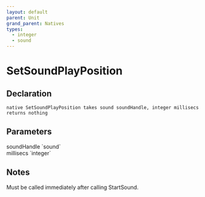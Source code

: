 ```yaml
---
layout: default
parent: Unit
grand_parent: Natives
types:
  - integer
  - sound
---
```


# SetSoundPlayPosition

## Declaration

```
native SetSoundPlayPosition takes sound soundHandle, integer millisecs returns nothing
```

## Parameters
<dl>
  <dt>soundHandle `sound`</dt>
  <dd></dd>

  <dt>millisecs `integer`</dt>
  <dd></dd>
</dl>

## Notes 
Must be called immediately after calling StartSound.